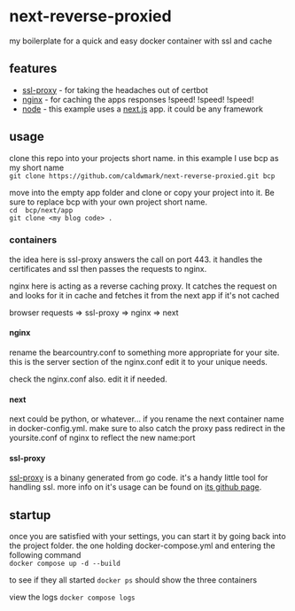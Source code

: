 # next-reverse-proxied

my boilerplate for a quick and easy docker container with ssl and cache

## features

- [ssl-proxy](https://github.com/suyashkumar/ssl-proxy) - for taking the headaches out of certbot 
- [nginx](https://nginx.org/) - for caching the apps responses !speed! !speed! !speed!
- [node](https://nodejs.org/) - this example uses a [next.js](https://nextjs.org/) app. it could be any framework

## usage

clone this repo into your projects short name.  in this example I use bcp as my short name<br /> 
`git clone https://github.com/caldwmark/next-reverse-proxied.git bcp`

move into the empty app folder and clone or copy your project into it. Be sure to replace bcp with your own project short name. <br />
`cd  bcp/next/app`<br /> 
`git clone <my blog code> .`

### containers

the idea here is ssl-proxy answers the call on port 443.  it handles the certificates and ssl then passes the requests to nginx.

nginx here is acting as a reverse caching proxy.  It catches the request on and looks for it in cache and fetches it from the next app if it's not cached

<div text-align="center">browser requests => ssl-proxy => nginx => next</div> 

#### nginx

rename the bearcountry.conf to something more appropriate for your site.  this is the server section of the nginx.conf  edit it to your unique needs.  

check the nginx.conf also.  edit it if needed.

#### next

next could be python, or whatever...  if you rename the next container name in docker-config.yml.  make sure to also catch the proxy pass redirect in the yoursite.conf of nginx to reflect the new name:port

#### ssl-proxy

[ssl-proxy](https://github.com/suyashkumar/ssl-proxy) is a binany generated from go code.  it's a handy little tool for handling ssl.  more info on it's usage can be found on [its github page](https://github.com/suyashkumar/ssl-proxy).

## startup

once you are satisfied with your settings, you can start it by going back into the project folder.  the one holding docker-compose.yml and entering the following command<br />
`docker compose up -d --build`

to see if they all started
`docker ps`
should show the three containers

view the logs
`docker compose logs`




